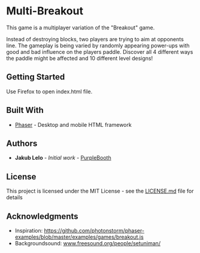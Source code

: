 # Multi-Breakout

This game is a multiplayer variation of the "Breakout" game.

Instead of destroying blocks, two players are trying to aim at opponents line.
The gameplay is being varied by randomly appearing power-ups with good and bad
influence on the players paddle. Discover all 4 different ways the paddle might be affected and 10 different level designs!   

## Getting Started

Use Firefox to open index.html file.


## Built With

* [Phaser](https://phaser.io/) - Desktop and mobile HTML framework

## Authors

* **Jakub Lelo** - *Initial work* - [PurpleBooth](https://github.com/JakubCezary)

## License

This project is licensed under the MIT License - see the [LICENSE.md](LICENSE.md) file for details

## Acknowledgments

* Inspiration: https://github.com/photonstorm/phaser-examples/blob/master/examples/games/breakout.js
* Backgroundsound:
 www.freesound.org/people/setuniman/
